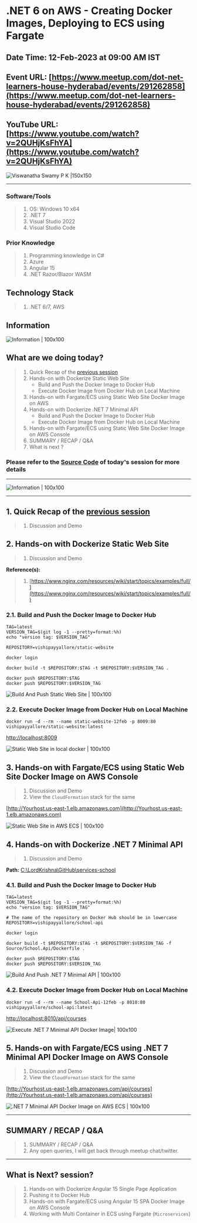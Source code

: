 # .NET 6 on AWS - Creating Docker Images, Deploying to ECS using Fargate

## Date Time: 12-Feb-2023 at 09:00 AM IST

## Event URL: [https://www.meetup.com/dot-net-learners-house-hyderabad/events/291262858](https://www.meetup.com/dot-net-learners-house-hyderabad/events/291262858)

## YouTube URL: [https://www.youtube.com/watch?v=2QUHjKsFhYA](https://www.youtube.com/watch?v=2QUHjKsFhYA)

![Viswanatha Swamy P K |150x150](./Documentation/Images/ViswanathaSwamyPK.PNG)

---

### Software/Tools

> 1. OS: Windows 10 x64
> 1. .NET 7
> 1. Visual Studio 2022
> 1. Visual Studio Code

### Prior Knowledge

> 1. Programming knowledge in C#
> 1. Azure
> 1. Angular 15
> 1. .NET Razor/Blazor WASM

## Technology Stack

> 1. .NET 6/7, AWS

## Information

![Information | 100x100](./Documentation/Images/Information.PNG)

## What are we doing today?

> 1. Quick Recap of the [previous session](https://www.youtube.com/watch?v=Ydd8FQvHr3Q)
> 1. Hands-on with Dockerize Static Web Site
>    - Build and Push the Docker Image to Docker Hub
>    - Execute Docker Image from Docker Hub on Local Machine
> 1. Hands-on with Fargate/ECS using Static Web Site Docker Image on AWS
> 1. Hands-on with Dockerize .NET 7 Minimal API
>    - Build and Push the Docker Image to Docker Hub
>    - Execute Docker Image from Docker Hub on Local Machine
> 1. Hands-on with Fargate/ECS using Static Web Site Docker Image on AWS Console
> 1. SUMMARY / RECAP / Q&A
> 1. What is next ?

### Please refer to the [**Source Code**](https://github.com/vishipayyallore/speaker-series-2023/tree/main/dotnet-6-on-aws/Fargate_ECS_S1) of today's session for more details

---

![Information | 100x100](./Documentation/Images/SeatBelt.PNG)

---

## 1. Quick Recap of the [previous session](https://www.youtube.com/watch?v=Ydd8FQvHr3Q)

> 1. Discussion and Demo

## 2. Hands-on with Dockerize Static Web Site

> 1. Discussion and Demo

**Reference(s):**

> 1. [https://www.nginx.com/resources/wiki/start/topics/examples/full/](https://www.nginx.com/resources/wiki/start/topics/examples/full/)

### 2.1. Build and Push the Docker Image to Docker Hub

```dockercmd
TAG=latest
VERSION_TAG=$(git log -1 --pretty=format:%h)
echo "version tag: $VERSION_TAG"

REPOSITORY=vishipayyallore/static-website

docker login

docker build -t $REPOSITORY:$TAG -t $REPOSITORY:$VERSION_TAG .

docker push $REPOSITORY:$TAG
docker push $REPOSITORY:$VERSION_TAG
```

![Build And Push Static Web Site | 100x100](./Documentation/Images/BuildAndPushStaticWebSite.PNG)

### 2.2. Execute Docker Image from Docker Hub on Local Machine

```dockercmd
docker run -d --rm --name static-website-12feb -p 8009:80 vishipayyallore/static-website:latest
```

[http://localhost:8009](http://localhost:8009)

![Static Web Site in local docker | 100x100](./Documentation/Images/BuildAndPushStaticWebSite_1.PNG)

## 3. Hands-on with Fargate/ECS using Static Web Site Docker Image on AWS Console

> 1. Discussion and Demo
> 1. View the `CloudFormation` stack for the same

[http://Yourhost.us-east-1.elb.amazonaws.com](http://Yourhost.us-east-1.elb.amazonaws.com)

![Static Web Site in AWS ECS | 100x100](./Documentation/Images/BuildAndPushStaticWebSite_2.PNG)

## 4. Hands-on with Dockerize .NET 7 Minimal API

> 1. Discussion and Demo

**Path:** [C:\LordKrishna\GitHub\services-school](C:\LordKrishna\GitHub\services-school)

### 4.1. Build and Push the Docker Image to Docker Hub

```dockercmd
TAG=latest
VERSION_TAG=$(git log -1 --pretty=format:%h)
echo "version tag: $VERSION_TAG"

# The name of the repository on Docker Hub should be in lowercase
REPOSITORY=vishipayyallore/school-api

docker login

docker build -t $REPOSITORY:$TAG -t $REPOSITORY:$VERSION_TAG -f Source/School.Api/Dockerfile .

docker push $REPOSITORY:$TAG
docker push $REPOSITORY:$VERSION_TAG
```

![Build And Push .NET 7 Minimal API | 100x100](./Documentation/Images/BuildAndPush_NET7MinimalAPI.PNG)

### 4.2. Execute Docker Image from Docker Hub on Local Machine

```dockercmd
docker run -d --rm --name School-Api-12feb -p 8010:80 vishipayyallore/school-api:latest
```

[http://localhost:8010/api/courses](http://localhost:8010/api/users/U101?name=SriVaru)

![Execute .NET 7 Minimal API Docker Image| 100x100](./Documentation/Images/BuildAndPush_NET7MinimalAPI_1.PNG)

## 5. Hands-on with Fargate/ECS using .NET 7 Minimal API Docker Image on AWS Console

> 1. Discussion and Demo
> 1. View the `CloudFormation` stack for the same

[http://Yourhost.us-east-1.elb.amazonaws.com/api/courses](http://Yourhost.us-east-1.elb.amazonaws.com/api/courses)

![.NET 7 Minimal API Docker Image on AWS ECS | 100x100](./Documentation/Images/BuildAndPush_NET7MinimalAPI_2.PNG)

---

## SUMMARY / RECAP / Q&A

> 1. SUMMARY / RECAP / Q&A
> 2. Any open queries, I will get back through meetup chat/twitter.

---

## What is Next? session?

> 1. Hands-on with Dockerize Angular 15 Single Page Application
> 1. Pushing it to Docker Hub
> 1. Hands-on with Fargate/ECS using Angular 15 SPA Docker Image on AWS Console
> 1. Working with Multi Container in ECS using Fargate (`Microservices`)
